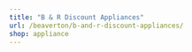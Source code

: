 ```yaml
---
title: "B & R Discount Appliances"
url: /beaverton/b-and-r-discount-appliances/
shop: appliance
---
```

